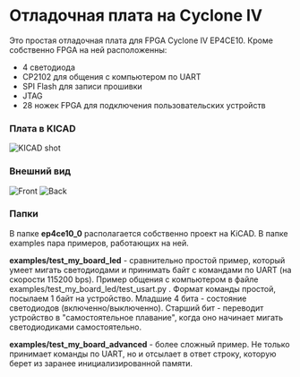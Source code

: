 # Отладочная плата на Cyclone IV

Это простая отладочная плата для FPGA Cyclone IV EP4CE10.
Кроме собственно FPGA на ней расположенны:
* 4 светодиода
* CP2102 для общения с компьютером по UART
* SPI Flash для записи прошивки
* JTAG
* 28 ножек FPGA для подключения пользовательских устройств

### Плата в KICAD

![KICAD shot](https://raw.githubusercontent.com/balmerdx/CycloneIV_dev_board/master/documentation/pcb_view.png)

### Внешний вид

![Front](https://raw.githubusercontent.com/balmerdx/CycloneIV_dev_board/master/documentation/board_front.JPG)
![Back](https://raw.githubusercontent.com/balmerdx/CycloneIV_dev_board/master/documentation/board_back.JPG)

### Папки

В папке **ep4ce10_0** располагается собственно проект на KiCAD.
В папке examples пара примеров, работающих на ней.

**examples/test_my_board_led** - сравнительно простой пример, который умеет мигать светодиодами и принимать байт с командами по UART (на скорости 115200 bps). Пример общения с компьютером в файле examples/test_my_board_led/test_usart.py . Формат команды простой, посылаем 1 байт на устройство. Младшие 4 бита - состояние светодиодов (включенно/выключенно). Старший бит - переводит устройство в "самостоятельное плавание", когда оно начинает мигать светодиодиками самостоятельно.

**examples/test_my_board_advanced** - более сложный пример. Не только принимает команды по UART, но и отсылает в ответ строку, которую берет из заранее инициализированной памяти.
